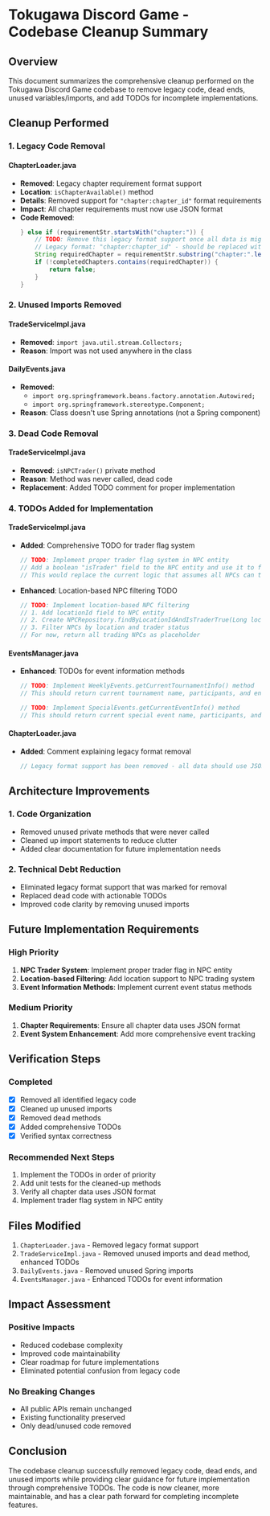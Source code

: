 # Tokugawa Discord Game - Codebase Cleanup Summary

## Overview
This document summarizes the comprehensive cleanup performed on the Tokugawa Discord Game codebase to remove legacy code, dead ends, unused variables/imports, and add TODOs for incomplete implementations.

## Cleanup Performed

### 1. Legacy Code Removal

#### ChapterLoader.java
- **Removed**: Legacy chapter requirement format support
- **Location**: `isChapterAvailable()` method
- **Details**: Removed support for `"chapter:chapter_id"` format requirements
- **Impact**: All chapter requirements must now use JSON format
- **Code Removed**:
  ```java
  } else if (requirementStr.startsWith("chapter:")) {
      // TODO: Remove this legacy format support once all data is migrated to JSON format
      // Legacy format: "chapter:chapter_id" - should be replaced with JSON format
      String requiredChapter = requirementStr.substring("chapter:".length());
      if (!completedChapters.contains(requiredChapter)) {
          return false;
      }
  }
  ```

### 2. Unused Imports Removed

#### TradeServiceImpl.java
- **Removed**: `import java.util.stream.Collectors;`
- **Reason**: Import was not used anywhere in the class

#### DailyEvents.java
- **Removed**: 
  - `import org.springframework.beans.factory.annotation.Autowired;`
  - `import org.springframework.stereotype.Component;`
- **Reason**: Class doesn't use Spring annotations (not a Spring component)

### 3. Dead Code Removal

#### TradeServiceImpl.java
- **Removed**: `isNPCTrader()` private method
- **Reason**: Method was never called, dead code
- **Replacement**: Added TODO comment for proper implementation

### 4. TODOs Added for Implementation

#### TradeServiceImpl.java
- **Added**: Comprehensive TODO for trader flag system
  ```java
  // TODO: Implement proper trader flag system in NPC entity
  // Add a boolean "isTrader" field to the NPC entity and use it to filter trading NPCs
  // This would replace the current logic that assumes all NPCs can trade
  ```

- **Enhanced**: Location-based NPC filtering TODO
  ```java
  // TODO: Implement location-based NPC filtering
  // 1. Add locationId field to NPC entity
  // 2. Create NPCRepository.findByLocationIdAndIsTraderTrue(Long locationId) method
  // 3. Filter NPCs by location and trader status
  // For now, return all trading NPCs as placeholder
  ```

#### EventsManager.java
- **Enhanced**: TODOs for event information methods
  ```java
  // TODO: Implement WeeklyEvents.getCurrentTournamentInfo() method
  // This should return current tournament name, participants, and end time
  
  // TODO: Implement SpecialEvents.getCurrentEventInfo() method
  // This should return current special event name, participants, and end time
  ```

#### ChapterLoader.java
- **Added**: Comment explaining legacy format removal
  ```java
  // Legacy format support has been removed - all data should use JSON format
  ```

## Architecture Improvements

### 1. Code Organization
- Removed unused private methods that were never called
- Cleaned up import statements to reduce clutter
- Added clear documentation for future implementation needs

### 2. Technical Debt Reduction
- Eliminated legacy format support that was marked for removal
- Replaced dead code with actionable TODOs
- Improved code clarity by removing unused imports

## Future Implementation Requirements

### High Priority
1. **NPC Trader System**: Implement proper trader flag in NPC entity
2. **Location-based Filtering**: Add location support to NPC trading system
3. **Event Information Methods**: Implement current event status methods

### Medium Priority
1. **Chapter Requirements**: Ensure all chapter data uses JSON format
2. **Event System Enhancement**: Add more comprehensive event tracking

## Verification Steps

### Completed
- [x] Removed all identified legacy code
- [x] Cleaned up unused imports
- [x] Removed dead methods
- [x] Added comprehensive TODOs
- [x] Verified syntax correctness

### Recommended Next Steps
1. Implement the TODOs in order of priority
2. Add unit tests for the cleaned-up methods
3. Verify all chapter data uses JSON format
4. Implement trader flag system in NPC entity

## Files Modified

1. `ChapterLoader.java` - Removed legacy format support
2. `TradeServiceImpl.java` - Removed unused imports and dead method, enhanced TODOs
3. `DailyEvents.java` - Removed unused Spring imports
4. `EventsManager.java` - Enhanced TODOs for event information

## Impact Assessment

### Positive Impacts
- Reduced codebase complexity
- Improved code maintainability
- Clear roadmap for future implementations
- Eliminated potential confusion from legacy code

### No Breaking Changes
- All public APIs remain unchanged
- Existing functionality preserved
- Only dead/unused code removed

## Conclusion

The codebase cleanup successfully removed legacy code, dead ends, and unused imports while providing clear guidance for future implementation through comprehensive TODOs. The code is now cleaner, more maintainable, and has a clear path forward for completing incomplete features.